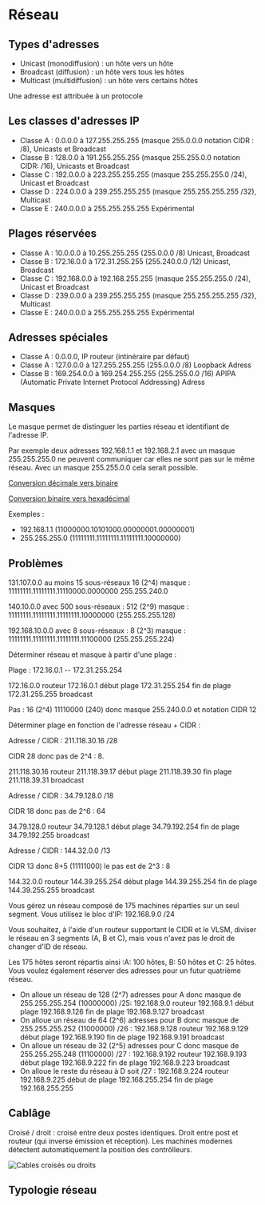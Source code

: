 # Réseau

## Types d'adresses

- Unicast (monodiffusion) : un hôte vers un hôte
- Broadcast (diffusion) : un hôte vers tous les hôtes
- Multicast (multidiffusion) : un hôte vers certains hôtes

Une adresse est attribuée à un protocole

## Les classes d'adresses IP

- Classe A : 0.0.0.0 à 127.255.255.255 (masque 255.0.0.0 notation CIDR : /8), Unicasts et Broadcast
- Classe B : 128.0.0 à 191.255.255.255 (masque 255.255.0.0 notation CIDR: /16), Unicasts et Broadcast
- Classe C : 192.0.0.0 à 223.255.255.255 (masque 255.255.255.0 /24), Unicast et Broadcast
- Classe D : 224.0.0.0 à 239.255.255.255 (masque 255.255.255.255 /32), Multicast
- Classe E : 240.0.0.0 à 255.255.255.255 Expérimental

## Plages réservées

- Classe A : 10.0.0.0 à 10.255.255.255 (255.0.0.0 /8) Unicast, Broadcast
- Classe B : 172.16.0.0 à 172.31.255.255 (255.240.0.0 /12) Unicast, Broadcast
- Classe C : 192.168.0.0 à 192.168.255.255 (masque 255.255.255.0 /24), Unicast et Broadcast
- Classe D : 239.0.0.0 à 239.255.255.255 (masque 255.255.255.255 /32), Multicast
- Classe E : 240.0.0.0 à 255.255.255.255 Expérimental

## Adresses spéciales

- Classe A : 0.0.0.0, IP routeur (intinéraire par défaut)
- Classe A : 127.0.0.0 à 127.255.255.255 (255.0.0.0 /8) Loopback Adress
- Classe B : 169.254.0.0 à 169.254.255.255 (255.255.0.0 /16) APIPA (Automatic Private Internet Protocol Addressing) Adress


## Masques

Le masque permet de distinguer les parties réseau et identifiant de l'adresse IP.

Par exemple deux adresses 192.168.1.1 et 192.168.2.1 avec un masque 255.255.255.0 ne peuvent communiquer car elles ne sont pas sur le même réseau. Avec un masque 255.255.0.0 cela serait possible.

[Conversion décimale vers binaire](http://fr.wikihow.com/convertir-du-d%C3%A9cimal-en-binaire)

[Conversion binaire vers hexadécimal](http://www.elektronique.fr/cours/code/convertir_binaire-hexadecimal.php)

Exemples :

- 192.168.1.1 (11000000.10101000.00000001.00000001)
- 255.255.255.0 (11111111.11111111.11111111.10000000)


## Problèmes

131.107.0.0 au moins 15 sous-réseaux 16 (2^4)
masque : 11111111.11111111.11110000.0000000 255.255.240.0

140.10.0.0 avec 500 sous-réseaux : 512 (2^9)
masque : 11111111.11111111.11111111.10000000 (255.255.255.128)

192.168.10.0.0 avec 8 sous-réseaux : 8 (2^3)
masque : 11111111.11111111.11111111.11100000 (255.255.255.224)


Déterminer réseau et masque à partir d'une plage :

Plage : 172.16.0.1 -- 172.31.255.254

172.16.0.0     routeur
172.16.0.1     début plage
172.31.255.254 fin de plage
172.31.255.255 broadcast

Pas : 16 (2^4) 11110000 (240) donc masque 255.240.0.0 et notation CIDR  12

Déterminer plage en fonction de l'adresse réseau + CIDR :

Adresse / CIDR : 211.118.30.16 /28

CIDR 28 donc pas de 2^4 : 8. 

211.118.30.16 routeur
211.118.39.17 début plage
211.118.39.30 fin plage
211.118.39.31 broadcast

Adresse / CIDR : 34.79.128.0 /18

CIDR 18 donc pas de 2^6 : 64

34.79.128.0   routeur
34.79.128.1   début plage
34.79.192.254 fin de plage
34.79.192.255 broadcast


Adresse / CIDR :  144.32.0.0 /13

CIDR 13 donc 8+5 (11111000) le pas est de 2^3 : 8

144.32.0.0 routeur
144.39.255.254 début plage
144.39.255.254 fin de plage
144.39.255.255 broadcast



Vous gérez un réseau composé de 175 machines réparties sur un seul segment.
Vous utilisez le bloc d'IP: 192.168.9.0 /24

Vous souhaitez, à l'aide d'un routeur supportant le CIDR et le VLSM, diviser le réseau en 3 segments (A, B et C), mais vous n'avez pas le droit de changer d'ID de réseau.

Les 175 hôtes seront répartis ainsi :A: 100 hôtes, B: 50 hôtes et C: 25 hôtes.
Vous voulez également réserver des adresses pour un futur quatrième réseau.


- On alloue un réseau de 128 (2^7) adresses pour A donc masque de 255.255.255.254 (10000000) /25:
    192.168.9.0   routeur
    192.168.9.1   début plage
    192.168.9.126 fin de plage
    192.168.9.127 broadcast
- On alloue un réseau de 64 (2^6) adresses pour B donc masque de 255.255.255.252 (11000000) /26 :
    192.168.9.128 routeur
    192.168.9.129 début plage
    192.168.9.190 fin de plage
    192.168.9.191 broadcast
- On alloue un réseau de 32 (2^5) adresses pour C donc masque de 255.255.255.248 (11100000) /27 :
    192.168.9.192 routeur
    192.168.9.193 début plage
    192.168.9.222 fin de plage
    192.168.9.223 broadcast
- On alloue le reste du réseau à D soit /27 :
    192.168.9.224 routeur
    192.168.9.225 début de plage
    192.168.255.254 fin de plage
    192.168.255.255



## Cablâge

Croisé / droit : croisé entre deux postes identiques. Droit entre post et routeur (qui inverse émission et réception). Les machines modernes détectent automatiquement la position des contrôlleurs.

![Cables croisés ou droits](cables.png)

## Typologie réseau


